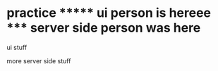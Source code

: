 # practice ***** ui person is hereee *** server side person was here

ui stuff

more server side stuff


